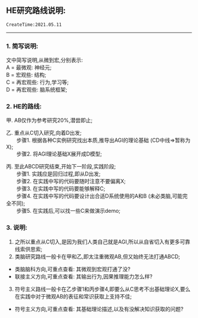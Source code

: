 ## HE研究路线说明:
`CreateTime:2021.05.11`

***

### 1. 简写说明:

文中简写说明,从微到宏,分别表示:  
A = 最微观: 神经元;  
B = 宏观些: 结构;  
C = 再宏观些: 行为,学习等;  
D = 再宏观些: 脑系统框架;  

### 2. HE的路线:

甲. AB仅作为参考研究20%,潜尝即止;

乙. 重点从C切入研究,向着D出发;  
　　步骤1. 根据各种C实例研究找出本质,推导出AGI的理论基础 (CD中线=>暂称为X);  
　　步骤2. 将AGI理论基础X展开成D模型;  

丙. 至此ABCD研究结束,开始下一阶段,实践阶段;  
　　步骤1. 实践应是回归过程,即从D出发;  
　　步骤2. 在实践中写的代码要随时注意不要偏离X;  
　　步骤3. 在实践中写的代码要能够解释C;  
　　步骤4. 在实践中写的代码要设计出合适D系统使用的A和B (未必类脑,可能完全不同);  
　　步骤5. 在实践后,可以找一些C来做演示demo;  

### 3. 说明:

1. 之所以重点从C切入,是因为我们人类自己就是AGI,所以从自省切入有更多可靠线索供思索;
2. 类脑研究路线一般卡在甲和乙,即太注重微观AB,但又始终无法打通ABCD;
  * 类脑脑科方向,可重点查看: 其微观到宏观打通了没?
  * 联接主义方向,可重点查看: 其输出行为,因果推理能力怎么样?
3. 符号主义路线一般卡在乙步骤1和丙步骤4,即要么从C思考不出基础理论X,要么在实践中对于微观AB的表征和常识获取上支持不佳;
  * 符号主义方向,可重点查看: 其基础理论描述,以及有没解决知识获取的问题?
